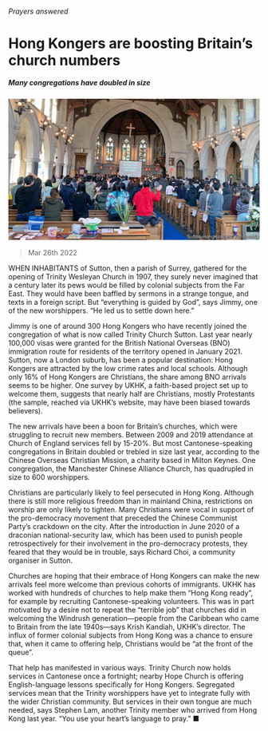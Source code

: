 ###### Prayers answered

# Hong Kongers are boosting Britain’s church numbers 

##### Many congregations have doubled in size 

![image](images/20220326_brp501.jpg) 

> Mar 26th 2022 

WHEN INHABITANTS of Sutton, then a parish of Surrey, gathered for the opening of Trinity Wesleyan Church in 1907, they surely never imagined that a century later its pews would be filled by colonial subjects from the Far East. They would have been baffled by sermons in a strange tongue, and texts in a foreign script. But “everything is guided by God”, says Jimmy, one of the new worshippers. “He led us to settle down here.”

Jimmy is one of around 300 Hong Kongers who have recently joined the congregation of what is now called Trinity Church Sutton. Last year nearly 100,000 visas were granted for the British National Overseas (BNO) immigration route for residents of the territory opened in January 2021. Sutton, now a London suburb, has been a popular destination: Hong Kongers are attracted by the low crime rates and local schools. Although only 16% of Hong Kongers are Christians, the share among BNO arrivals seems to be higher. One survey by UKHK, a faith-based project set up to welcome them, suggests that nearly half are Christians, mostly Protestants (the sample, reached via UKHK’s website, may have been biased towards believers).


The new arrivals have been a boon for Britain’s churches, which were struggling to recruit new members. Between 2009 and 2019 attendance at Church of England services fell by 15-20%. But most Cantonese-speaking congregations in Britain doubled or trebled in size last year, according to the Chinese Overseas Christian Mission, a charity based in Milton Keynes. One congregation, the Manchester Chinese Alliance Church, has quadrupled in size to 600 worshippers.

Christians are particularly likely to feel persecuted in Hong Kong. Although there is still more religious freedom than in mainland China, restrictions on worship are only likely to tighten. Many Christians were vocal in support of the pro-democracy movement that preceded the Chinese Communist Party’s crackdown on the city. After the introduction in June 2020 of a draconian national-security law, which has been used to punish people retrospectively for their involvement in the pro-democracy protests, they feared that they would be in trouble, says Richard Choi, a community organiser in Sutton.

Churches are hoping that their embrace of Hong Kongers can make the new arrivals feel more welcome than previous cohorts of immigrants. UKHK has worked with hundreds of churches to help make them “Hong Kong ready”, for example by recruiting Cantonese-speaking volunteers. This was in part motivated by a desire not to repeat the “terrible job” that churches did in welcoming the Windrush generation—people from the Caribbean who came to Britain from the late 1940s—says Krish Kandiah, UKHK’s director. The influx of former colonial subjects from Hong Kong was a chance to ensure that, when it came to offering help, Christians would be “at the front of the queue”.

That help has manifested in various ways. Trinity Church now holds services in Cantonese once a fortnight; nearby Hope Church is offering English-language lessons specifically for Hong Kongers. Segregated services mean that the Trinity worshippers have yet to integrate fully with the wider Christian community. But services in their own tongue are much needed, says Stephen Lam, another Trinity member who arrived from Hong Kong last year. “You use your heart’s language to pray.” ■

